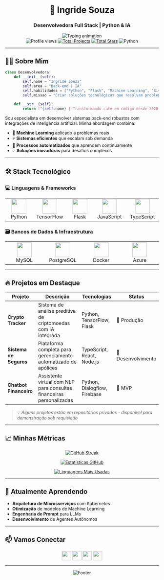 <div align="center">
  
# 🚀 Ingride Souza  
### Desenvolvedora Full Stack | Python & IA

<div align="center">
  <img src="https://readme-typing-svg.demolab.com?font=Fira+Code&weight=600&size=22&duration=3000&pause=1000&color=FF79C6&center=true&width=500&lines=Construindo+soluções+de+software+eficientes;Desenvolvendo+automações+inteligentes;Aprimorando+conhecimentos+diariamente" alt="Typing animation" />
</div>

<div>
  <img src="https://komarev.com/ghpvc/?username=ingridesouza&label=Profile+Views&color=ff79c6&style=flat" alt="Profile views" /> 
  <a href="https://github.com/ingridesouza?tab=repositories"><img src="https://img.shields.io/badge/Projetos-10+-ff79c6" alt="Total Projects"></a>
  <a href="https://github.com/ingridesouza?tab=stars"><img src="https://img.shields.io/badge/Stars-20+-ff79c6" alt="Total Stars"></a>
  <img src="https://img.shields.io/badge/Python-3.x-blue?logo=python&logoColor=white" alt="Python">
</div>

</div>

---

## 👩‍💻 Sobre Mim

```python
class Desenvolvedora:
    def __init__(self):
        self.nome = "Ingride Souza"
        self.area = "Back-end | IA"
        self.habilidades = ["Python", "Flask", "Machine Learning", "Sistemas Inteligentes"]
        self.missao = "Criar soluções tecnológicas que resolvam problemas reais"
        
    def __str__(self):
        return f"{self.nome} | Transformando café em código desde 2020 ☕💻"
```

Sou especialista em desenvolver sistemas back-end robustos com integrações de inteligência artificial. Minha abordagem combina:

- 🧠 **Machine Learning** aplicado a problemas reais
- ⚡ **Sistemas eficientes** que escalam sob demanda
- 🔄 **Processos automatizados** que aprendem continuamente
- 💡 **Soluções inovadoras** para desafios complexos

---

## 🛠️ Stack Tecnológico

### 💻 Linguagens & Frameworks
<div align="center">
<table>
  <tr>
    <td align="center" width="110">
      <img src="https://cdn.jsdelivr.net/gh/devicons/devicon/icons/python/python-original-wordmark.svg" width="48" height="48" />
      <br>Python
    </td>
    <td align="center" width="110">
      <img src="https://cdn.jsdelivr.net/gh/devicons/devicon/icons/tensorflow/tensorflow-original.svg" width="48" height="48" />
      <br>TensorFlow
    </td>
    <td align="center" width="110">
      <img src="https://cdn.jsdelivr.net/gh/devicons/devicon/icons/flask/flask-original-wordmark.svg" width="48" height="48" />
      <br>Flask
    </td>
    <td align="center" width="110">
      <img src="https://cdn.jsdelivr.net/gh/devicons/devicon/icons/javascript/javascript-original.svg" width="48" height="48" />
      <br>JavaScript
    </td>
    <td align="center" width="110">
      <img src="https://cdn.jsdelivr.net/gh/devicons/devicon/icons/typescript/typescript-original.svg" width="48" height="48" />
      <br>TypeScript
    </td>
  </tr>
</table>
</div>

### 🗃️ Bancos de Dados & Infraestrutura
<div align="center">
<table>
  <tr>
    <td align="center" width="110">
      <img src="https://cdn.jsdelivr.net/gh/devicons/devicon/icons/mysql/mysql-original-wordmark.svg" width="48" height="48" />
      <br>MySQL
    </td>
    <td align="center" width="110">
      <img src="https://cdn.jsdelivr.net/gh/devicons/devicon/icons/postgresql/postgresql-original-wordmark.svg" width="48" height="48" />
      <br>PostgreSQL
    </td>
    <td align="center" width="110">
      <img src="https://cdn.jsdelivr.net/gh/devicons/devicon/icons/docker/docker-original-wordmark.svg" width="48" height="48" />
      <br>Docker
    </td>
    <td align="center" width="110">
      <img src="https://cdn.jsdelivr.net/gh/devicons/devicon/icons/azure/azure-original-wordmark.svg" width="48" height="48" />
      <br>Azure
    </td>
  </tr>
</table>
</div>

---

## 🔥 Projetos em Destaque

| Projeto | Descrição | Tecnologias | Status |
|---------|-----------|-------------|--------|
| **Crypto Tracker** | Sistema de análise preditiva de criptomoedas com IA integrada | Python, TensorFlow, Flask | 🚀 Produção |
| **Sistema de Seguros** | Plataforma completa para gerenciamento automatizado de apólices | TypeScript, React, Node.js | 🔧 Desenvolvimento |
| **Chatbot Financeiro** | Assistente virtual com NLP para consultas financeiras personalizadas | Python, Dialogflow, Firebase | 🎯 MVP |

> 💡 *Alguns projetos estão em repositórios privados - disponível para demonstração sob requisição*

---

## 📈 Minhas Métricas

<div align="center">
  
[![GitHub Streak](https://streak-stats.demolab.com?user=ingridesouza&theme=radical&hide_border=true&date_format=M%20j%5B%2C%20Y%5D)](https://git.io/streak-stats)

[![Estatísticas GitHub](https://github-readme-stats.vercel.app/api?username=ingridesouza&show_icons=true&theme=radical&hide_title=true&include_all_commits=true&count_private=true&line_height=24)](https://github.com/anuraghazra/github-readme-stats)

[![Linguagens Mais Usadas](https://github-readme-stats.vercel.app/api/top-langs/?username=ingridesouza&layout=compact&theme=radical&hide_border=true)](https://github.com/anuraghazra/github-readme-stats)

</div>

---

## 🌱 Atualmente Aprendendo

- **Arquitetura de Microsserviços** com Kubernetes
- **Otimização** de modelos de Machine Learning
- **Engenharia de Prompt** para LLMs
- **Desenvolvimento** de Agentes Autônomos

---

## 📫 Vamos Conectar

<div align="center">
  
[<img src="https://img.shields.io/badge/LinkedIn-0077B5?style=for-the-badge&logo=linkedin&logoColor=white" height="30">](https://www.linkedin.com/in/ingride-souza-a21a4518a/)
[<img src="https://img.shields.io/badge/GitHub-181717?style=for-the-badge&logo=github&logoColor=white" height="30">](https://github.com/ingridesouza)
[<img src="https://img.shields.io/badge/Gmail-D14836?style=for-the-badge&logo=gmail&logoColor=white" height="30">](mailto:ingridesouza040@gmail.com)
[<img src="https://img.shields.io/badge/Instagram-E4405F?style=for-the-badge&logo=instagram&logoColor=white" height="30">](https://www.instagram.com/ingridesouzadev/)

</div>

---

<div align="center">
  
![Footer](https://capsule-render.vercel.app/api?type=waving&color=gradient&height=120&section=footer&text=Obrigada+pela+visita!&fontSize=24&fontColor=fff)

</div>
